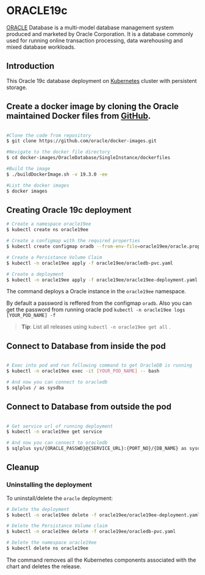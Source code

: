 # ORACLE19c

[ORACLE](https://www.oracle.com/database/technologies/) Database is a multi-model database management system produced and marketed by Oracle Corporation. It is a database commonly used for running online transaction processing, data warehousing and mixed database workloads.

## Introduction

This Oracle 19c database deployment on [Kubernetes](http://kubernetes.io) cluster with persistent storage.

## Create a docker image by cloning the Oracle maintained Docker files from [GitHub](https://github.com/oracle/docker-images).

```bash

#Clone the code from repository
$ git clone https://github.com/oracle/docker-images.git

#Nevigate to the docker file directory
$ cd docker-images/OracleDatabase/SingleInstance/dockerfiles

#Build the image
$ ./buildDockerImage.sh -v 19.3.0 -ee

#List the docker images
$ docker images

```

## Creating Oracle 19c deployment

```bash
# Create a namespace oracle19ee
$ kubectl create ns oracle19ee

# Create a configmap with the required properties
$ kubectl create configmap oradb --from-env-file=oracle19ee/oracle.properties -n oracle19ee

# Create a Persistance Volume Claim
$ kubectl -n oracle19ee apply -f oracle19ee/oracledb-pvc.yaml

# Create a deployment
$ kubectl -n oracle19ee apply -f oracle19ee/oracle19ee-deployment.yaml

```

The command deploys a Oracle instance in the `oracle19ee` namespace.

By default a password is reffered from the configmap `oradb`. Also you can get the password from running oracle pod `kubectl -n oracle19ee logs [YOUR_POD_NAME] -f`

> **Tip**: List all releases using `kubectl -n oracle19ee get all` .

## Connect to Database from inside the pod

```bash

# Exec into pod and run following command to get OracleDB is running
$ kubectl -n oracle19ee exec -it [YOUR_POD_NAME] -- bash

# And now you can connect to oracledb
$ sqlplus / as sysdba

```
## Connect to Database from outside the pod

```bash

# Get service url of running deployment
$ kubectl -n oracle19ee get service

# And now you can connect to oracledb
$ sqlplus sys/{ORACLE_PASSWD}@{SERVICE_URL}:{PORT_NO}/{DB_NAME} as sysdba

```

## Cleanup

### Uninstalling the deployment

To uninstall/delete the `oracle` deployment:

```bash
# Delete the deployment
$ kubectl -n oracle19ee delete -f oracle19ee/oracle19ee-deployment.yaml

# Delete the Persistance Volume claim
$ kubectl -n oracle19ee delete -f oracle19ee/oracledb-pvc.yaml

# Delete the namespace oracle19ee
$ kubectl delete ns oracle19ee
```

The command removes all the Kubernetes components associated with the chart and deletes the release.
